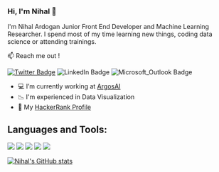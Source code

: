### Hi, I'm Nihal 👋
I'm Nihal Ardogan Junior Front End Developer and Machine Learning Researcher. I spend most of my time learning new things, coding data science or attending trainings.

📫 Reach me out !

[![Twitter Badge](https://img.shields.io/badge/-@nihalino-1DA1F2?style=for-the-badge&logo=twitter&logoColor=white)](https://twitter.com/nihalino) ![LinkedIn Badge](https://img.shields.io/badge/nihalardogan-0077B5?style=for-the-badge&logo=linkedin&logoColor=white) ![Microsoft_Outlook Badge](https://img.shields.io/badge/ardogannihal@hotmail.com-0078D4?style=for-the-badge&logo=microsoft-outlook&logoColor=white)

- :computer: I’m currently working at [ArgosAI](https://www.argosai.com)
- :chart_with_downwards_trend: I'm experienced in Data Visualization
- :rocket: My [HackerRank Profile](https://www.hackerrank.com/glsmnhl19)

## Languages and Tools:
<img src="https://img.shields.io/badge/C%23-239120?style=for-the-badge&logo=c-sharp&logoColor=white"> <img src="https://img.shields.io/badge/Python-3776AB?style=for-the-badge&logo=python&logoColor=white"> <img src="https://img.shields.io/badge/JavaScript-323330?style=for-the-badge&logo=javascript&logoColor=F7DF1E"> <img src="https://img.shields.io/badge/React_Native-20232A?style=for-the-badge&logo=react&logoColor=61DAFB"> <img src="https://img.shields.io/badge/Microsoft_SQL_Server-CC2927?style=for-the-badge&logo=microsoft-sql-server&logoColor=white">

[![Nihal's GitHub stats](https://github-readme-stats.vercel.app/api?username=ArdoganNihal&show_icons=true&theme=radical)](https://github.com/ArdoganNihal/github-readme-stats)

